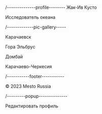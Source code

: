 /--------------profile--------
Жак-Ив Кусто

Исследователь океана

/-------------pic-gallery-----

Карачаевск

Гора Эльбрус

Домбай

Карачаево-Черкесия

/-----------footer-----------

&copy; 2023 Mesto Russia

/---------popup--------------

Редактировать профиль

